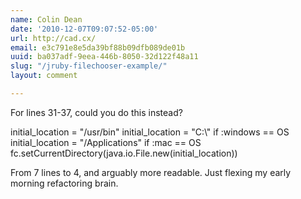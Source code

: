 ```yaml
---
name: Colin Dean
date: '2010-12-07T09:07:52-05:00'
url: http://cad.cx/
email: e3c791e8e5da39bf88b09dfb089de01b
uuid: ba037adf-9eea-446b-8050-32d122f48a11
slug: "/jruby-filechooser-example/"
layout: comment

---
```


For lines 31-37, could you do this instead?

initial_location = "/usr/bin"
initial_location = "C:\\" if :windows == OS
initial_location = "/Applications" if :mac == OS
fc.setCurrentDirectory(java.io.File.new(initial_location))

From 7 lines to 4, and arguably more readable. Just flexing my early morning refactoring brain.
